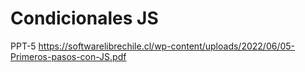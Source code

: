 # Condicionales JS

















PPT-5
https://softwarelibrechile.cl/wp-content/uploads/2022/06/05-Primeros-pasos-con-JS.pdf